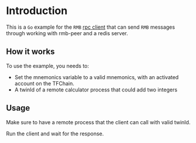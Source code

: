 # Introduction

This is a `Go` example for the `RMB` [rpc client](https://github.com/threefoldtech/tfgrid-sdk-go/blob/development/rmb-sdk-go/direct/rpc.go) that can send `RMB` messages through working with rmb-peer and a redis server.

## How it works

To use the example, you needs to:

-   Set the mnemonics variable to a valid mnemonics, with an activated account on the TFChain.
-   A twinId of a remote calculator process that could add two integers

## Usage

Make sure to have a remote process that the client can call with valid twinId.

Run the client and wait for the response.
